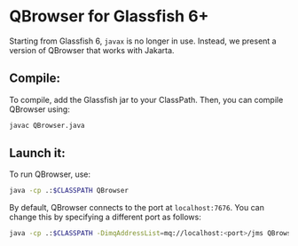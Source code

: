 # QBrowser for Glassfish 6+

Starting from Glassfish 6, `javax` is no longer in use. Instead, we present a version of QBrowser that works with Jakarta.

## Compile:

To compile, add the Glassfish jar to your ClassPath. Then, you can compile QBrowser using:

```bash
javac QBrowser.java
```

## Launch it:

To run QBrowser, use:

```bash
java -cp .:$CLASSPATH QBrowser
```

By default, QBrowser connects to the port at `localhost:7676`. You can change this by specifying a different port as follows:

```bash
java -cp .:$CLASSPATH -DimqAddressList=mq://localhost:<port>/jms QBrowser
```